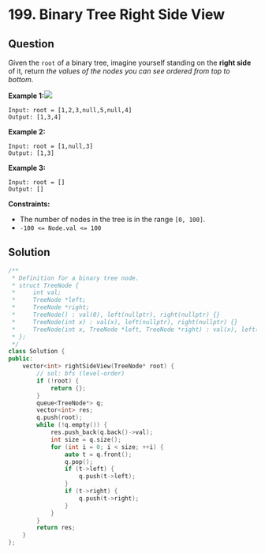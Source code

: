 # 199. Binary Tree Right Side View

## Question

Given the `root` of a binary tree, imagine yourself standing on the **right side** of it, return _the values of the nodes you can see ordered from top to bottom_.

**Example 1:**![](https://assets.leetcode.com/uploads/2021/02/14/tree.jpg)

```text
Input: root = [1,2,3,null,5,null,4]
Output: [1,3,4]
```

**Example 2:**

```text
Input: root = [1,null,3]
Output: [1,3]
```

**Example 3:**

```text
Input: root = []
Output: []
```

**Constraints:**

* The number of nodes in the tree is in the range `[0, 100]`.
* `-100 <= Node.val <= 100`

## Solution

```cpp
/**
 * Definition for a binary tree node.
 * struct TreeNode {
 *     int val;
 *     TreeNode *left;
 *     TreeNode *right;
 *     TreeNode() : val(0), left(nullptr), right(nullptr) {}
 *     TreeNode(int x) : val(x), left(nullptr), right(nullptr) {}
 *     TreeNode(int x, TreeNode *left, TreeNode *right) : val(x), left(left), right(right) {}
 * };
 */
class Solution {
public:
    vector<int> rightSideView(TreeNode* root) {
        // sol: bfs (level-order)
        if (!root) {
            return {};
        }
        queue<TreeNode*> q;
        vector<int> res;
        q.push(root);
        while (!q.empty()) {
            res.push_back(q.back()->val);
            int size = q.size();
            for (int i = 0; i < size; ++i) {
                auto t = q.front();
                q.pop();
                if (t->left) {
                    q.push(t->left);
                }
                if (t->right) {
                    q.push(t->right);
                }
            }
        }
        return res;
    }
};
```

